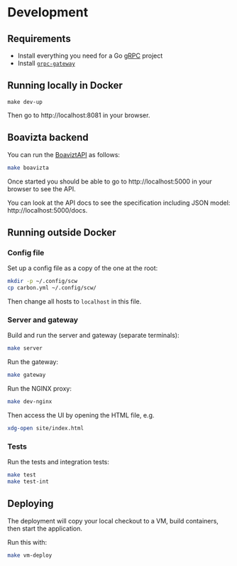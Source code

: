 # Development

## Requirements

- Install everything you need for a Go [gRPC](https://grpc.io/docs/languages/go/quickstart/) project
- Install [`grpc-gateway`](https://github.com/grpc-ecosystem/grpc-gateway)

## Running locally in Docker

```
make dev-up
```

Then go to http://localhost:8081 in your browser.

## Boavizta backend

You can run the [BoaviztAPI](https://github.com/Boavizta/boaviztapi) as follows:

```bash
make boavizta
```

Once started you should be able to go to http://localhost:5000 in your browser to see the API.

You can look at the API docs to see the specification including JSON model: http://localhost:5000/docs.

## Running outside Docker

### Config file

Set up a config file as a copy of the one at the root:

```bash
mkdir -p ~/.config/scw
cp carbon.yml ~/.config/scw/
```

Then change all hosts to `localhost` in this file.

### Server and gateway

Build and run the server and gateway (separate terminals):

```bash
make server
```

Run the gateway:

```bash
make gateway
```

Run the NGINX proxy:

```bash
make dev-nginx
```

Then access the UI by opening the HTML file, e.g.

```bash
xdg-open site/index.html
```

### Tests

Run the tests and integration tests:

```bash
make test
make test-int
```

## Deploying

The deployment will copy your local checkout to a VM, build containers, then start the application.

Run this with:

```bash
make vm-deploy
```

